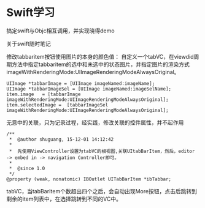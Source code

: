 # Swift学习

搞定swift与Objc相互调用，并实现晓得demo

关于swift随时笔记

修改tabbaritem按钮使用图片的本身的颜色值：
自定义一个tabVC，在viewdid周期方法中指定tabbaritem的选中和未选中的状态图片，并指定图片的渲染方式imageWithRenderingMode:UIImageRenderingModeAlwaysOriginal。
```objc
UIImage *tabbarImage = [UIImage imageNamed:imageName];
UIImage *tabbarImageSel = [UIImage imageNamed:imageSelName];
item.image   = [tabbarImage imageWithRenderingMode:UIImageRenderingModeAlwaysOriginal];
item.selectedImage =  [tabbarImageSel imageWithRenderingMode:UIImageRenderingModeAlwaysOriginal];
```
无意中的关联，只为记录过程，经实践，修改关联的控件属性，并不起作用
```objc
/**
 *  @author shuguang, 15-12-01 14:12:42
 *
 *  先使用ViewController设置为tabVC的根视图,关联UItabBarItem，然后，editor -> embed in -> navigation Controller即可。
 *
 *  @since 1.0
 */
@property (weak, nonatomic) IBOutlet UITabBarItem *ibTabbar;
```

tabVC，当tabBarItem个数超出四个之后，会自动出现More按钮，点击后跳转到剩余的item列表中，在选择跳转到不同的VC中。
